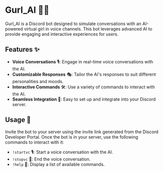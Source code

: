 # Gurl_AI 🤖💬

Gurl_AI is a Discord bot designed to simulate conversations with an AI-powered virtual girl in voice channels. This bot leverages advanced AI to provide engaging and interactive experiences for users.

## Features ✨

- **Voice Conversations** 🎙️: Engage in real-time voice conversations with the AI.
- **Customizable Responses** 🎭: Tailor the AI's responses to suit different personalities and moods.
- **Interactive Commands** 🛠️: Use a variety of commands to interact with the AI.
- **Seamless Integration** 🔗: Easy to set up and integrate into your Discord server.

## Usage 🚀

Invite the bot to your server using the invite link generated from the Discord Developer Portal. Once the bot is in your server, use the following commands to interact with it:

- `!startvc` 🎙️: Start a voice conversation with the AI.
- `!stopvc` 🛑: End the voice conversation.
- `!help` 📜: Display a list of available commands.